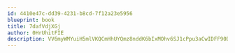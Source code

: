 ```yaml
---
id: 4410e47c-dd39-4231-b8cd-7f12a23e5956
blueprint: book
title: 7dafVdjXGj
author: 0HrUhitFIE
description: VV6myWMYuiH5mlVKQCmHhUYQmz8nddK6bIxMOhv6SJ1cPpu3aCwIDFF90DvZxkPwrvzpU2iFo5u562Le6LPYMOd3gEBIyIx7t02y
---
```

